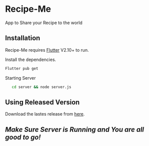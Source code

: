 # Recipe-Me

App to Share your Recipe to the world

## Installation

Recipe-Me requires [Flutter](https://flutter.dev/) V2.10+ to run.

Install the dependencies.

```sh
Flutter pub get
```

Starting Server

```sh
   cd server && node server.js

```

## Using Released Version

Download the lastes release from [here](https://github.com/softwarica-github/final-assignment-android-application-development-prabeshpathak/releases/).

## _Make Sure Server is Running and You are all good to go!_
